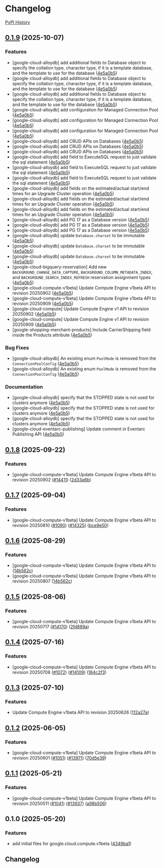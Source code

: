 # Changelog

[PyPI History][1]

[1]: https://pypi.org/project/google-cloud-compute-v1beta/#history

## [0.1.9](https://github.com/googleapis/google-cloud-python/compare/google-cloud-compute-v1beta-v0.1.8...google-cloud-compute-v1beta-v0.1.9) (2025-10-07)


### Features

* [google-cloud-alloydb] add additional fields to Database object to specify the collation type, character type, if it is a template database, and the template to use for the database ([4e5a0b5](https://github.com/googleapis/google-cloud-python/commit/4e5a0b50d1919fdc592478184e349d8e3ef0b658))
* [google-cloud-alloydb] add additional fields to Database object to specify the collation type, character type, if it is a template database, and the template to use for the database ([4e5a0b5](https://github.com/googleapis/google-cloud-python/commit/4e5a0b50d1919fdc592478184e349d8e3ef0b658))
* [google-cloud-alloydb] add additional fields to Database object to specify the collation type, character type, if it is a template database, and the template to use for the database ([4e5a0b5](https://github.com/googleapis/google-cloud-python/commit/4e5a0b50d1919fdc592478184e349d8e3ef0b658))
* [google-cloud-alloydb] add configuration for Managed Connection Pool ([4e5a0b5](https://github.com/googleapis/google-cloud-python/commit/4e5a0b50d1919fdc592478184e349d8e3ef0b658))
* [google-cloud-alloydb] add configuration for Managed Connection Pool ([4e5a0b5](https://github.com/googleapis/google-cloud-python/commit/4e5a0b50d1919fdc592478184e349d8e3ef0b658))
* [google-cloud-alloydb] add configuration for Managed Connection Pool ([4e5a0b5](https://github.com/googleapis/google-cloud-python/commit/4e5a0b50d1919fdc592478184e349d8e3ef0b658))
* [google-cloud-alloydb] add CRUD APIs on Databases ([4e5a0b5](https://github.com/googleapis/google-cloud-python/commit/4e5a0b50d1919fdc592478184e349d8e3ef0b658))
* [google-cloud-alloydb] add CRUD APIs on Databases ([4e5a0b5](https://github.com/googleapis/google-cloud-python/commit/4e5a0b50d1919fdc592478184e349d8e3ef0b658))
* [google-cloud-alloydb] add CRUD APIs on Databases ([4e5a0b5](https://github.com/googleapis/google-cloud-python/commit/4e5a0b50d1919fdc592478184e349d8e3ef0b658))
* [google-cloud-alloydb] add field to ExecuteSQL request to just validate the sql statement ([4e5a0b5](https://github.com/googleapis/google-cloud-python/commit/4e5a0b50d1919fdc592478184e349d8e3ef0b658))
* [google-cloud-alloydb] add field to ExecuteSQL request to just validate the sql statement ([4e5a0b5](https://github.com/googleapis/google-cloud-python/commit/4e5a0b50d1919fdc592478184e349d8e3ef0b658))
* [google-cloud-alloydb] add field to ExecuteSQL request to just validate the sql statement ([4e5a0b5](https://github.com/googleapis/google-cloud-python/commit/4e5a0b50d1919fdc592478184e349d8e3ef0b658))
* [google-cloud-alloydb] add fields on the estimated/actual start/end times for an Upgrade Cluster operation ([4e5a0b5](https://github.com/googleapis/google-cloud-python/commit/4e5a0b50d1919fdc592478184e349d8e3ef0b658))
* [google-cloud-alloydb] add fields on the estimated/actual start/end times for an Upgrade Cluster operation ([4e5a0b5](https://github.com/googleapis/google-cloud-python/commit/4e5a0b50d1919fdc592478184e349d8e3ef0b658))
* [google-cloud-alloydb] add fields on the estimated/actual start/end times for an Upgrade Cluster operation ([4e5a0b5](https://github.com/googleapis/google-cloud-python/commit/4e5a0b50d1919fdc592478184e349d8e3ef0b658))
* [google-cloud-alloydb] add PG 17 as a Database version ([4e5a0b5](https://github.com/googleapis/google-cloud-python/commit/4e5a0b50d1919fdc592478184e349d8e3ef0b658))
* [google-cloud-alloydb] add PG 17 as a Database version ([4e5a0b5](https://github.com/googleapis/google-cloud-python/commit/4e5a0b50d1919fdc592478184e349d8e3ef0b658))
* [google-cloud-alloydb] add PG 17 as a Database version ([4e5a0b5](https://github.com/googleapis/google-cloud-python/commit/4e5a0b50d1919fdc592478184e349d8e3ef0b658))
* [google-cloud-alloydb] update `Database.charset` to be immutable ([4e5a0b5](https://github.com/googleapis/google-cloud-python/commit/4e5a0b50d1919fdc592478184e349d8e3ef0b658))
* [google-cloud-alloydb] update `Database.charset` to be immutable ([4e5a0b5](https://github.com/googleapis/google-cloud-python/commit/4e5a0b50d1919fdc592478184e349d8e3ef0b658))
* [google-cloud-alloydb] update `Database.charset` to be immutable ([4e5a0b5](https://github.com/googleapis/google-cloud-python/commit/4e5a0b50d1919fdc592478184e349d8e3ef0b658))
* [google-cloud-bigquery-reservation] Add new `BACKGROUND_CHANGE_DATA_CAPTURE`, `BACKGROUND_COLUMN_METADATA_INDEX`, and `BACKGROUND_SEARCH_INDEX_REFRESH` reservation assignment types ([4e5a0b5](https://github.com/googleapis/google-cloud-python/commit/4e5a0b50d1919fdc592478184e349d8e3ef0b658))
* [google-cloud-compute-v1beta] Update Compute Engine v1beta API to revision 20250902 ([4e5a0b5](https://github.com/googleapis/google-cloud-python/commit/4e5a0b50d1919fdc592478184e349d8e3ef0b658))
* [google-cloud-compute-v1beta] Update Compute Engine v1beta API to revision 20250909 ([4e5a0b5](https://github.com/googleapis/google-cloud-python/commit/4e5a0b50d1919fdc592478184e349d8e3ef0b658))
* [google-cloud-compute] Update Compute Engine v1 API to revision 20250902 ([4e5a0b5](https://github.com/googleapis/google-cloud-python/commit/4e5a0b50d1919fdc592478184e349d8e3ef0b658))
* [google-cloud-compute] Update Compute Engine v1 API to revision 20250909 ([4e5a0b5](https://github.com/googleapis/google-cloud-python/commit/4e5a0b50d1919fdc592478184e349d8e3ef0b658))
* [google-shopping-merchant-products] Include CarrierShipping field inside the Products attribute ([4e5a0b5](https://github.com/googleapis/google-cloud-python/commit/4e5a0b50d1919fdc592478184e349d8e3ef0b658))


### Bug Fixes

* [google-cloud-alloydb] An existing enum `PoolMode` is removed from the `ConnectionPoolConfig` ([4e5a0b5](https://github.com/googleapis/google-cloud-python/commit/4e5a0b50d1919fdc592478184e349d8e3ef0b658))
* [google-cloud-alloydb] An existing enum `PoolMode` is removed from the `ConnectionPoolConfig` ([4e5a0b5](https://github.com/googleapis/google-cloud-python/commit/4e5a0b50d1919fdc592478184e349d8e3ef0b658))


### Documentation

* [google-cloud-alloydb] specify that the STOPPED state is not used for clusters anymore ([4e5a0b5](https://github.com/googleapis/google-cloud-python/commit/4e5a0b50d1919fdc592478184e349d8e3ef0b658))
* [google-cloud-alloydb] specify that the STOPPED state is not used for clusters anymore ([4e5a0b5](https://github.com/googleapis/google-cloud-python/commit/4e5a0b50d1919fdc592478184e349d8e3ef0b658))
* [google-cloud-alloydb] specify that the STOPPED state is not used for clusters anymore ([4e5a0b5](https://github.com/googleapis/google-cloud-python/commit/4e5a0b50d1919fdc592478184e349d8e3ef0b658))
* [google-cloud-eventarc-publishing] Update comment in Eventarc Publishing API ([4e5a0b5](https://github.com/googleapis/google-cloud-python/commit/4e5a0b50d1919fdc592478184e349d8e3ef0b658))

## [0.1.8](https://github.com/googleapis/google-cloud-python/compare/google-cloud-compute-v1beta-v0.1.7...google-cloud-compute-v1beta-v0.1.8) (2025-09-22)


### Features

* [google-cloud-compute-v1beta] Update Compute Engine v1beta API to revision 20250902 ([#14411](https://github.com/googleapis/google-cloud-python/issues/14411)) ([2d33a6b](https://github.com/googleapis/google-cloud-python/commit/2d33a6bf2bfcc314128beb0bdc7ce89a8298512c))

## [0.1.7](https://github.com/googleapis/google-cloud-python/compare/google-cloud-compute-v1beta-v0.1.6...google-cloud-compute-v1beta-v0.1.7) (2025-09-04)


### Features

* [google-cloud-compute-v1beta] Update Compute Engine v1beta API to revision 20250810 ([#1090](https://github.com/googleapis/google-cloud-python/issues/1090)) ([#14325](https://github.com/googleapis/google-cloud-python/issues/14325)) ([bce9e50](https://github.com/googleapis/google-cloud-python/commit/bce9e50d307212c0d7b1a5b746d03ed9bd430789))

## [0.1.6](https://github.com/googleapis/google-cloud-python/compare/google-cloud-compute-v1beta-v0.1.5...google-cloud-compute-v1beta-v0.1.6) (2025-08-29)


### Features

* [google-cloud-compute-v1beta] Update Compute Engine v1beta API to ([14b562c](https://github.com/googleapis/google-cloud-python/commit/14b562c73e3509124b519920e10b0c0705baec81))
* [google-cloud-compute-v1beta] Update Compute Engine v1beta API to revision 20250807 ([14b562c](https://github.com/googleapis/google-cloud-python/commit/14b562c73e3509124b519920e10b0c0705baec81))

## [0.1.5](https://github.com/googleapis/google-cloud-python/compare/google-cloud-compute-v1beta-v0.1.4...google-cloud-compute-v1beta-v0.1.5) (2025-08-06)


### Features

* [google-cloud-compute-v1beta] Update Compute Engine v1beta API to revision 20250717 ([#14170](https://github.com/googleapis/google-cloud-python/issues/14170)) ([2fd889a](https://github.com/googleapis/google-cloud-python/commit/2fd889a01771780c2ebe3cb9c42863819463c5e6))

## [0.1.4](https://github.com/googleapis/google-cloud-python/compare/google-cloud-compute-v1beta-v0.1.3...google-cloud-compute-v1beta-v0.1.4) (2025-07-16)


### Features

* [google-cloud-compute-v1beta] Update Compute Engine v1beta API to revision 20250708 ([#1072](https://github.com/googleapis/google-cloud-python/issues/1072)) ([#14109](https://github.com/googleapis/google-cloud-python/issues/14109)) ([184c2f3](https://github.com/googleapis/google-cloud-python/commit/184c2f3a4bb8e553f93fec952ae8078c8bfb2040))

## [0.1.3](https://github.com/googleapis/google-cloud-python/compare/google-cloud-compute-v1beta-v0.1.2...google-cloud-compute-v1beta-v0.1.3) (2025-07-10)


### Features

* Update Compute Engine v1beta API to revision 20250626 ([112a27a](https://github.com/googleapis/google-cloud-python/commit/112a27af91bdac939b6049d8dc199e927fb502a4))

## [0.1.2](https://github.com/googleapis/google-cloud-python/compare/google-cloud-compute-v1beta-v0.1.1...google-cloud-compute-v1beta-v0.1.2) (2025-06-05)


### Features

* [google-cloud-compute-v1beta] Update Compute Engine v1beta API to revision 20250601 ([#1051](https://github.com/googleapis/google-cloud-python/issues/1051)) ([#13971](https://github.com/googleapis/google-cloud-python/issues/13971)) ([70d5e39](https://github.com/googleapis/google-cloud-python/commit/70d5e39bf1ae0b346b5d3a59d0d632a471000d4f))

## [0.1.1](https://github.com/googleapis/google-cloud-python/compare/google-cloud-compute-v1beta-v0.1.0...google-cloud-compute-v1beta-v0.1.1) (2025-05-21)


### Features

* [google-cloud-compute-v1beta] Update Compute Engine v1beta API to revision 20250511 ([#1041](https://github.com/googleapis/google-cloud-python/issues/1041)) ([#13937](https://github.com/googleapis/google-cloud-python/issues/13937)) ([a98b506](https://github.com/googleapis/google-cloud-python/commit/a98b5069d63773a5e8d9db7cceb02aaf2cf38cf0))

## 0.1.0 (2025-05-20)


### Features

* add initial files for google.cloud.compute.v1beta ([4349ba1](https://github.com/googleapis/google-cloud-python/commit/4349ba11e3bc5795b6a5d51faed4d99a3a94d4e8))

## Changelog
